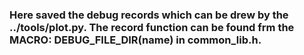 ### Here saved the debug records which can be drew by the ../tools/plot.py. The record function can be found frm the MACRO: DEBUG_FILE_DIR(name) in common_lib.h.